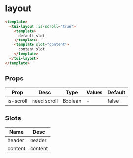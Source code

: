 # layout

```html
<template>
  <tui-layout :is-scroll="true">
    <template>
      default slot
    </template>
    <template slot="content">
      content slot
    </template>
  </tui-layout>
</template>
```

## Props
| Prop  | Desc       | Type     | Values  | Default  |
| ----- | ------- | ------------- | ---------- | ---- |
| is-scroll | need scroll | Boolean | -          | false    |

## Slots
| Name | Desc       |
| ------- | ------- |
| header  | header |
| content | content |